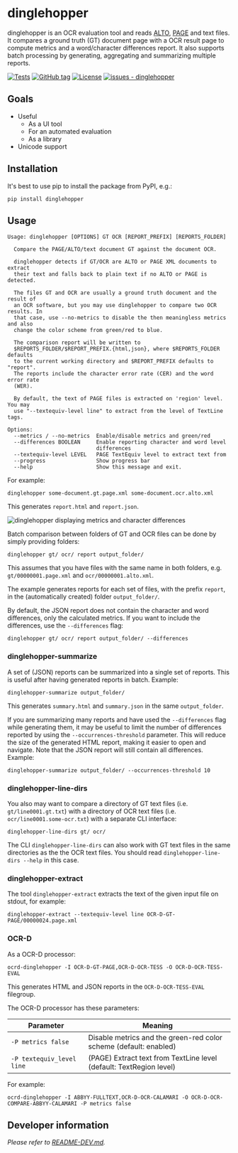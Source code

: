 dinglehopper
============

dinglehopper is an OCR evaluation tool and reads
[ALTO](https://github.com/altoxml),
[PAGE](https://github.com/PRImA-Research-Lab/PAGE-XML) and text files.  It
compares a ground truth (GT) document page with a OCR result page to compute
metrics and a word/character differences report. It also supports batch processing by
generating, aggregating and summarizing multiple reports.

[![Tests](https://github.com/qurator-spk/dinglehopper/actions/workflows/test.yml/badge.svg)](https://github.com/qurator-spk/dinglehopper/actions?query=workflow:"test")
[![GitHub tag](https://img.shields.io/github/tag/qurator-spk/dinglehopper?include_prereleases=&sort=semver&color=blue)](https://github.com/qurator-spk/dinglehopper/releases/)
[![License](https://img.shields.io/badge/License-Apache-blue)](#license)
[![issues - dinglehopper](https://img.shields.io/github/issues/qurator-spk/dinglehopper)](https://github.com/qurator-spk/dinglehopper/issues)

Goals
-----
* Useful
  * As a UI tool
  * For an automated evaluation
  * As a library
* Unicode support

Installation
------------

It's best to use pip to install the package from PyPI, e.g.:
```
pip install dinglehopper
```

Usage
-----
~~~
Usage: dinglehopper [OPTIONS] GT OCR [REPORT_PREFIX] [REPORTS_FOLDER]

  Compare the PAGE/ALTO/text document GT against the document OCR.

  dinglehopper detects if GT/OCR are ALTO or PAGE XML documents to extract
  their text and falls back to plain text if no ALTO or PAGE is detected.

  The files GT and OCR are usually a ground truth document and the result of
  an OCR software, but you may use dinglehopper to compare two OCR results. In
  that case, use --no-metrics to disable the then meaningless metrics and also
  change the color scheme from green/red to blue.

  The comparison report will be written to
  $REPORTS_FOLDER/$REPORT_PREFIX.{html,json}, where $REPORTS_FOLDER defaults
  to the current working directory and $REPORT_PREFIX defaults to "report".
  The reports include the character error rate (CER) and the word error rate
  (WER).

  By default, the text of PAGE files is extracted on 'region' level. You may
  use "--textequiv-level line" to extract from the level of TextLine tags.

Options:
  --metrics / --no-metrics  Enable/disable metrics and green/red
  --differences BOOLEAN     Enable reporting character and word level
                            differences
  --textequiv-level LEVEL   PAGE TextEquiv level to extract text from
  --progress                Show progress bar
  --help                    Show this message and exit.
~~~

For example:
~~~
dinglehopper some-document.gt.page.xml some-document.ocr.alto.xml
~~~
This generates `report.html` and `report.json`.

![dinglehopper displaying metrics and character differences](.screenshots/dinglehopper.png?raw=true)

Batch comparison between folders of GT and OCR files can be done by simply providing
folders:
~~~
dinglehopper gt/ ocr/ report output_folder/
~~~
This assumes that you have files with the same name in both folders, e.g.
`gt/00000001.page.xml` and `ocr/00000001.alto.xml`.

The example generates reports for each set of files, with the prefix `report`, in the
(automatically created) folder `output_folder/`.

By default, the JSON report does not contain the character and word differences, only
the calculated metrics. If you want to include the differences, use the
`--differences` flag:

~~~
dinglehopper gt/ ocr/ report output_folder/ --differences
~~~

### dinglehopper-summarize
A set of (JSON) reports can be summarized into a single set of
reports. This is useful after having generated reports in batch.
Example:
~~~
dinglehopper-summarize output_folder/
~~~
This generates `summary.html` and `summary.json` in the same `output_folder`.

If you are summarizing many reports and have used the `--differences` flag while
generating them, it may be useful to limit the number of differences reported by using
the `--occurrences-threshold` parameter. This will reduce the size of the generated HTML
report, making it easier to open and navigate. Note that the JSON report will still
contain all differences. Example:
~~~
dinglehopper-summarize output_folder/ --occurrences-threshold 10
~~~

### dinglehopper-line-dirs
You also may want to compare a directory of GT text files (i.e. `gt/line0001.gt.txt`)
with a directory of OCR text files (i.e. `ocr/line0001.some-ocr.txt`) with a separate
CLI interface:

```
dinglehopper-line-dirs gt/ ocr/
```

The CLI `dinglehopper-line-dirs` can also work with GT text files in the same
directories as the the OCR text files. You should read `dinglehopper-line-dirs --help`
in this case.

### dinglehopper-extract
The tool `dinglehopper-extract` extracts the text of the given input file on
stdout, for example:

~~~
dinglehopper-extract --textequiv-level line OCR-D-GT-PAGE/00000024.page.xml
~~~

### OCR-D
As a OCR-D processor:
~~~
ocrd-dinglehopper -I OCR-D-GT-PAGE,OCR-D-OCR-TESS -O OCR-D-OCR-TESS-EVAL
~~~
This generates HTML and JSON reports in the `OCR-D-OCR-TESS-EVAL` filegroup.

The OCR-D processor has these parameters:

| Parameter                 | Meaning                                                             |
| ------------------------- | ------------------------------------------------------------------- |
| `-P metrics false`        | Disable metrics and the green-red color scheme (default: enabled)   |
| `-P textequiv_level line` | (PAGE) Extract text from TextLine level (default: TextRegion level) |

For example:
~~~
ocrd-dinglehopper -I ABBYY-FULLTEXT,OCR-D-OCR-CALAMARI -O OCR-D-OCR-COMPARE-ABBYY-CALAMARI -P metrics false
~~~

Developer information
---------------------
*Please refer to [README-DEV.md](README-DEV.md).*
